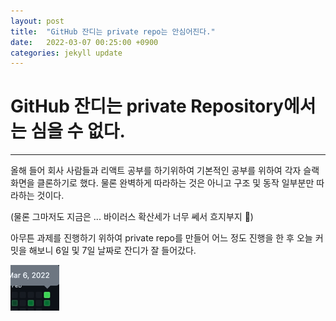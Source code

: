 ```yaml
---
layout: post
title:  "GitHub 잔디는 private repo는 안심어진다."
date:   2022-03-07 00:25:00 +0900
categories: jekyll update
---
```


# GitHub 잔디는 private Repository에서는 심을 수 없다.

---
올해 들어 회사 사람들과 리액트 공부를 하기위하여 기본적인 공부를 위하여
각자 슬랙 화면을 클론하기로 했다. 
물론 완벽하게 따라하는 것은 아니고 구조 및 동작 일부분만 따라하는 것이다.

(물론 그마저도 지금은 ... 바이러스 확산세가 너무 쎄서 흐지부지 💩)

아무튼 과제를 진행하기 위하여 private repo를 만들어 어느 정도 진행을 한 후 오늘 커밋을 해보니 6일 및 7일 날짜로 잔디가 잘 들어갔다.

![img.png](img.png)